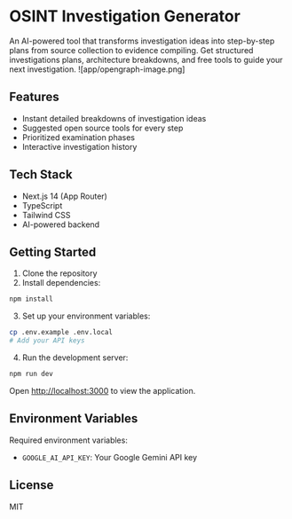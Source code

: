 # OSINT Investigation Generator

An AI-powered tool that transforms investigation ideas into step-by-step plans from source collection to evidence compiling. Get structured investigations plans, architecture breakdowns, and free tools to guide your next investigation.
![app/opengraph-image.png]

## Features

- Instant detailed breakdowns of investigation ideas
- Suggested open source tools for every step
- Prioritized examination phases
- Interactive investigation history

## Tech Stack

- Next.js 14 (App Router)
- TypeScript
- Tailwind CSS
- AI-powered backend

## Getting Started

1. Clone the repository
2. Install dependencies:

```bash
npm install
```

3. Set up your environment variables:

```bash
cp .env.example .env.local
# Add your API keys
```

4. Run the development server:

```bash
npm run dev
```

Open [http://localhost:3000](http://localhost:3000) to view the application.

## Environment Variables

Required environment variables:

- `GOOGLE_AI_API_KEY`: Your Google Gemini API key

## License

MIT
